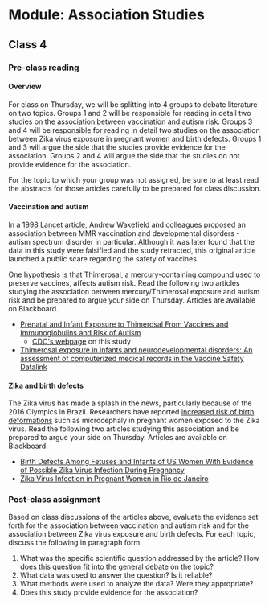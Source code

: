 # Module: Association Studies

## Class 4

### Pre-class reading

#### Overview

For class on Thursday, we will be splitting into 4 groups to debate literature on two topics. Groups 1 and 2 will be responsible for reading in detail two studies on the association between vaccination and autism risk. Groups 3 and 4 will be responsible for reading in detail two studies on the association between Zika virus exposure in pregnant women and birth defects. Groups 1 and 3 will argue the side that the studies provide evidence for the association. Groups 2 and 4 will argue the side that the studies do not provide evidence for the association.

For the topic to which your group was not assigned, be sure to at least read the abstracts for those articles carefully to be prepared for class discussion.

#### Vaccination and autism

In a [1998 Lancet article](http://www.thelancet.com/journals/lancet/article/PIIS0140-6736(97)11096-0/abstract), Andrew Wakefield and colleagues proposed an association between MMR vaccination and developmental disorders - autism spectrum disorder in particular. Although it was later found that the data in this study were falsified and the study retracted, this original article launched a public scare regarding the safety of vaccines.

One hypothesis is that Thimerosal, a mercury-containing compound used to preserve vaccines, affects autism risk. Read the following two articles studying the association between mercury/Thimerosal exposure and autism risk and be prepared to argue your side on Thursday. Articles are available on Blackboard.

- [Prenatal and Infant Exposure to Thimerosal From Vaccines and Immunoglobulins and Risk of Autism](http://pediatrics.aappublications.org/content/pediatrics/early/2010/09/13/peds.2010-0309.full.pdf)
    - [CDC's webpage](https://www.cdc.gov/vaccinesafety/concerns/thimerosal/study-risk-autism.html) on this study
- [Thimerosal exposure in infants and neurodevelopmental disorders: An assessment of computerized medical records in the Vaccine Safety Datalink](http://dx.doi.org/10.1016/j.jns.2008.04.002)

#### Zika and birth defects

The Zika virus has made a splash in the news, particularly because of the 2016 Olympics in Brazil. Researchers have reported [increased risk of birth deformations](https://www.nytimes.com/2016/09/26/well/family/doctors-brace-for-zika-babies.html) such as microcephaly in pregnant women exposed to the Zika virus. Read the following two articles studying this association and be prepared to argue your side on Thursday. Articles are available on Blackboard.

- [Birth Defects Among Fetuses and Infants of US Women With Evidence of Possible Zika Virus Infection During Pregnancy](http://jamanetwork.com/journals/jama/fullarticle/2593702)
- [Zika Virus Infection in Pregnant Women in Rio de Janeiro](http://www.nejm.org/doi/full/10.1056/NEJMoa1602412)

### Post-class assignment

Based on class discussions of the articles above, evaluate the evidence set forth for the association between vaccination and autism risk and for the association between Zika virus exposure and birth defects. For each topic, discuss the following in paragraph form:

1. What was the specific scientific question addressed by the article? How does this question fit into the general debate on the topic?
2. What data was used to answer the question? Is it reliable?
3. What methods were used to analyze the data? Were they appropriate?
4. Does this study provide evidence for the association?